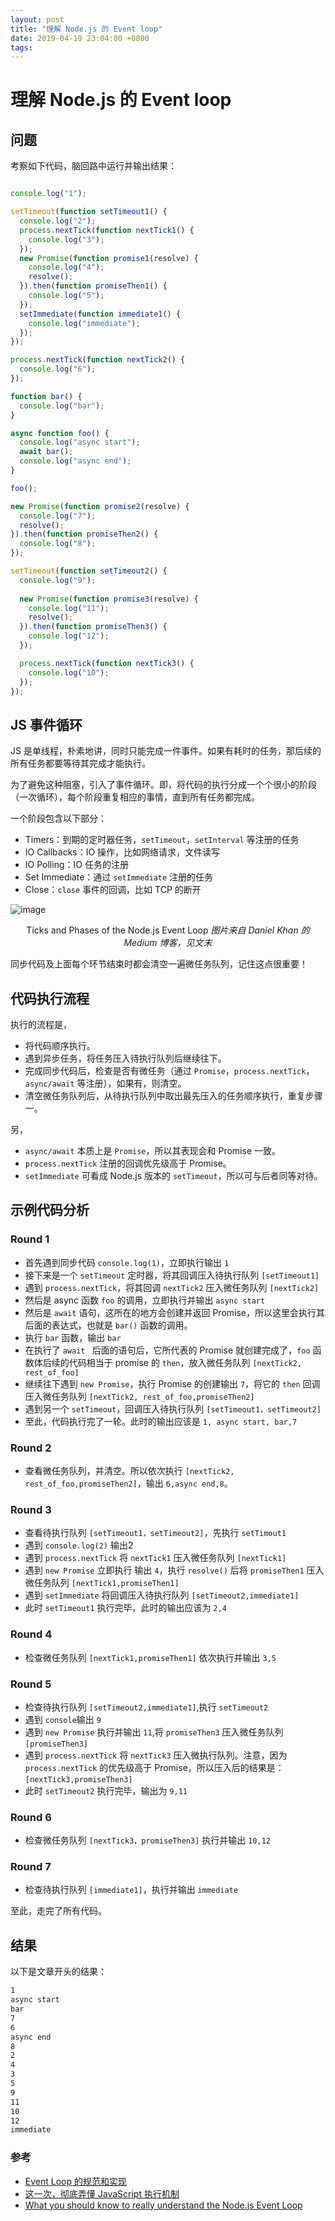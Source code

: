 ```yaml
---
layout: post
title: "理解 Node.js 的 Event loop"
date: 2019-04-19 23:04:00 +0800
tags: 
---
```

    
理解 Node.js 的 Event loop
===

## 问题

考察如下代码，脑回路中运行并输出结果：

```js

console.log("1");

setTimeout(function setTimeout1() {
  console.log("2");
  process.nextTick(function nextTick1() {
    console.log("3");
  });
  new Promise(function promise1(resolve) {
    console.log("4");
    resolve();
  }).then(function promiseThen1() {
    console.log("5");
  });
  setImmediate(function immediate1() {
    console.log("immediate");
  });
});

process.nextTick(function nextTick2() {
  console.log("6");
});

function bar() {
  console.log("bar");
}

async function foo() {
  console.log("async start");
  await bar();
  console.log("async end");
}

foo();

new Promise(function promise2(resolve) {
  console.log("7");
  resolve();
}).then(function promiseThen2() {
  console.log("8");
});

setTimeout(function setTimeout2() {
  console.log("9");
  
  new Promise(function promise3(resolve) {
    console.log("11");
    resolve();
  }).then(function promiseThen3() {
    console.log("12");
  });

  process.nextTick(function nextTick3() {
    console.log("10");
  });
});
```

## JS 事件循环

JS 是单线程，朴素地讲，同时只能完成一件事件。如果有耗时的任务，那后续的所有任务都要等待其完成才能执行。

为了避免这种阻塞，引入了事件循环。即，将代码的执行分成一个个很小的阶段（一次循环），每个阶段重复相应的事情，直到所有任务都完成。

一个阶段包含以下部分：

- Timers：到期的定时器任务，`setTimeout`，`setInterval` 等注册的任务
- IO Callbacks：IO 操作，比如网络请求，文件读写
- IO Polling：IO 任务的注册
- Set Immediate：通过 `setImmediate` 注册的任务
- Close：`close` 事件的回调，比如 TCP 的断开

![image](https://user-images.githubusercontent.com/3783096/51124121-80498000-1858-11e9-8c69-33c760b08904.png)
<p align="center">Ticks and Phases of the Node.js Event Loop <i>图片来自 Daniel Khan 的 Medium 博客，见文末</i></p>

同步代码及上面每个环节结束时都会清空一遍微任务队列，记住这点很重要！

## 代码执行流程

执行的流程是，
- 将代码顺序执行。
- 遇到异步任务，将任务压入待执行队列后继续往下。
- 完成同步代码后，检查是否有微任务（通过 `Promise`，`process.nextTick`，`async/await` 等注册），如果有，则清空。
- 清空微任务队列后，从待执行队列中取出最先压入的任务顺序执行，重复步骤一。

另，

- `async/await` 本质上是 `Promise`，所以其表现会和 Promise 一致。
- `process.nextTick` 注册的回调优先级高于 Promise。
- `setImmediate` 可看成 Node.js 版本的 `setTimeout`，所以可与后者同等对待。


## 示例代码分析

### Round 1

- 首先遇到同步代码 `console.log(1)`，立即执行输出 `1`
- 接下来是一个 `setTimeout` 定时器，将其回调压入待执行队列 `[setTimeout1]`
- 遇到 `process.nextTick`，将其回调 `nextTick2` 压入微任务队列 `[nextTick2]`
- 然后是 async 函数 `foo` 的调用，立即执行并输出 `async start`
- 然后是 `await` 语句，这所在的地方会创建并返回 Promise，所以这里会执行其后面的表达式，也就是 `bar()` 函数的调用。
- 执行 `bar` 函数，输出 `bar` 
- 在执行了 `await ` 后面的语句后，它所代表的 Promise 就创建完成了，`foo` 函数体后续的代码相当于 promise 的 `then`，放入微任务队列 `[nextTick2, rest_of_foo]`
- 继续往下遇到 `new Promise`，执行 Promise 的创建输出 `7`，将它的 `then` 回调压入微任务队列 `[nextTick2, rest_of_foo,promiseThen2]`
- 遇到另一个 `setTimeout`，回调压入待执行队列 `[setTimeout1，setTimeout2]`
- 至此，代码执行完了一轮。此时的输出应该是 `1, async start, bar,7`

### Round 2

- 查看微任务队列，并清空。所以依次执行 `[nextTick2, rest_of_foo,promiseThen2]`，输出 `6,async end,8`。

### Round 3

- 查看待执行队列 `[setTimeout1，setTimeout2]`，先执行 `setTimout1`
- 遇到 `console.log(2)` 输出2
- 遇到 `process.nextTick` 将 `nextTick1` 压入微任务队列 `[nextTick1]`
- 遇到 `new Promise` 立即执行 输出 `4`，执行 `resolve()` 后将 `promiseThen1` 压入微任务队列 `[nextTick1,promiseThen1]`
- 遇到 `setImmediate` 将回调压入待执行队列 `[setTimeout2,immediate1]`
- 此时 `setTimeout1` 执行完毕，此时的输出应该为  `2,4`

### Round 4

- 检查微任务队列 `[nextTick1,promiseThen1]` 依次执行并输出 `3,5`

### Round 5

- 检查待执行队列 `[setTimeout2,immediate1]`,执行 `setTimeout2`
- 遇到 `console`输出 `9`
- 遇到 `new Promise` 执行并输出 `11`,将 `promiseThen3` 压入微任务队列 `[promiseThen3]`
- 遇到 `process.nextTick` 将 `nextTick3` 压入微执行队列。注意，因为 `process.nextTick` 的优先级高于 Promise，所以压入后的结果是： `[nextTick3,promiseThen3]`
- 此时 `setTimeout2` 执行完毕，输出为 `9,11`

### Round 6

- 检查微任务队列 `[nextTick3，promiseThen3]` 执行并输出  `10,12`

### Round 7

- 检查待执行队列 `[immediate1]`，执行并输出 `immediate`

至此，走完了所有代码。

## 结果

以下是文章开头的结果：
```sh
1
async start
bar
7
6
async end
8
2
4
3
5
9
11
10
12
immediate
```


### 参考

- [Event Loop 的规范和实现](https://juejin.im/post/5a6155126fb9a01cb64edb45)
- [这一次，彻底弄懂 JavaScript 执行机制](https://juejin.im/post/59e85eebf265da430d571f89)
- [What you should know to really understand the Node.js Event Loop](https://medium.com/the-node-js-collection/what-you-should-know-to-really-understand-the-node-js-event-loop-and-its-metrics-c4907b19da4c)
    